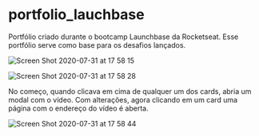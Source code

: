 # portfolio_lauchbase
Portfólio criado durante o bootcamp Launchbase da Rocketseat. Esse portfólio serve como base para os desafios lançados.

![Screen Shot 2020-07-31 at 17 58 15](https://user-images.githubusercontent.com/32882425/89077008-b3c6ff00-d357-11ea-8ab1-2da9fb121e8d.png)

![Screen Shot 2020-07-31 at 17 58 28](https://user-images.githubusercontent.com/32882425/89077024-b9bce000-d357-11ea-901e-eaeb5c7c4075.png)

<p>No começo, quando clicava em cima de qualquer um dos cards, abria um modal com o vídeo. Com alterações, agora clicando em um card uma página com o endereço do vídeo é aberta.</p>

![Screen Shot 2020-07-31 at 17 58 44](https://user-images.githubusercontent.com/32882425/89077032-bc1f3a00-d357-11ea-92c8-87ad0e019d3c.png)
